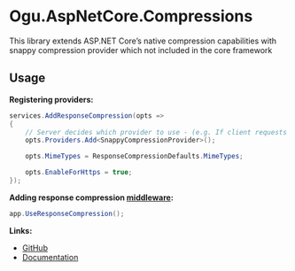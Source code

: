 # Ogu.AspNetCore.Compressions

This library extends ASP.NET Core’s native compression capabilities with snappy compression provider which not included in the core framework

## Usage

**Registering providers:**
```csharp
services.AddResponseCompression(opts =>
{
    // Server decides which provider to use - (e.g. If client requests gzip, br - server will use available first encoding )
    opts.Providers.Add<SnappyCompressionProvider>();

    opts.MimeTypes = ResponseCompressionDefaults.MimeTypes;

    opts.EnableForHttps = true;
});
```

**Adding response compression [middleware](https://learn.microsoft.com/en-us/aspnet/core/fundamentals/middleware/?view=aspnetcore-8.0):**
```csharp
app.UseResponseCompression();
```


**Links:**
- [GitHub](https://github.com/ogulcanturan/Ogu.Compressions)
- [Documentation](https://github.com/ogulcanturan/Ogu.Compressions#readme)